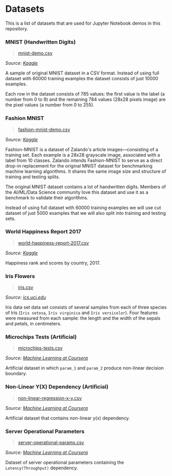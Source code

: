 # Datasets

This is a list of datasets that are used for Jupyter Notebook demos in this repository.

### MNIST (Handwritten Digits)

> [mnist-demo.csv](mnist-demo.csv)

_Source: [Kaggle](https://www.kaggle.com/oddrationale/mnist-in-csv/home)_

A sample of original MNIST dataset in a CSV format. Instead of using full dataset with 60000 training examples the dataset consists of just 10000 examples.

Each row in the dataset consists of 785 values: the first value is the label (a number from 0 to 9) and the remaining 784 values (28x28 pixels image) are the pixel values (a number from 0 to 255).

### Fashion MNIST

> [fashion-mnist-demo.csv](fashion-mnist-demo.csv)

_Source: [Kaggle](https://www.kaggle.com/zalando-research/fashionmnist)_

Fashion-MNIST is a dataset of Zalando's article images—consisting of a training set. Each example is a 28x28 grayscale image, associated with a label from 10 classes. Zalando intends Fashion-MNIST to serve as a direct drop-in replacement for the original MNIST dataset for benchmarking machine learning algorithms. It shares the same image size and structure of training and testing splits.

The original MNIST dataset contains a lot of handwritten digits. Members of the AI/ML/Data Science community love this dataset and use it as a benchmark to validate their algorithms.
 
 Instead of using full dataset with 60000 training examples we will use cut dataset of just 5000 examples that we will also split into training and testing sets.

### World Happiness Report 2017

> [world-happiness-report-2017.csv](world-happiness-report-2017.csv)

_Source: [Kaggle](https://www.kaggle.com/unsdsn/world-happiness#2017.csv)_

Happiness rank and scores by country, 2017.

### Iris Flowers

> [iris.csv](iris.csv)

_Source: [ics.uci.edu](http://archive.ics.uci.edu/ml/datasets/Iris)_

Iris data set data set consists of several samples from each of three species of Iris (`Iris setosa`, `Iris virginica` and `Iris versicolor`). Four features were measured from each sample: the length and the width of the sepals and petals, in centimeters.

### Microchips Tests (Artificial)

> [microchips-tests.csv](microchips-tests.csv)

_Source: [Machine Learning at Coursera](https://www.coursera.org/learn/machine-learning)_

Artificial dataset in which `param_1` and `param_2` produce non-linear decision boundary.

### Non-Linear Y(X) Dependency (Artificial)

> [non-linear-regression-x-y.csv](non-linear-regression-x-y.csv)

_Source: [Machine Learning at Coursera](https://www.coursera.org/learn/machine-learning)_

Artificial dataset that contains non-linear y(x) dependency.

### Server Operational Parameters

> [server-operational-params.csv](server-operational-params.csv)

_Source: [Machine Learning at Coursera](https://www.coursera.org/learn/machine-learning)_

Dataset of server operational parameters containing the `Latency(Throughput)` dependency. 
